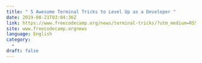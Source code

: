 ```yaml
---
title: " 5 Awesome Terminal Tricks to Level Up as a Developer "
date: 2019-08-21T03:04:36Z
link: https://www.freecodecamp.org/news/terminal-tricks/?utm_medium=RSS&utm_source=news.12bit.vn
site: www.freecodecamp.orgnews
language: English
category:
  -   
draft: false
---
```

